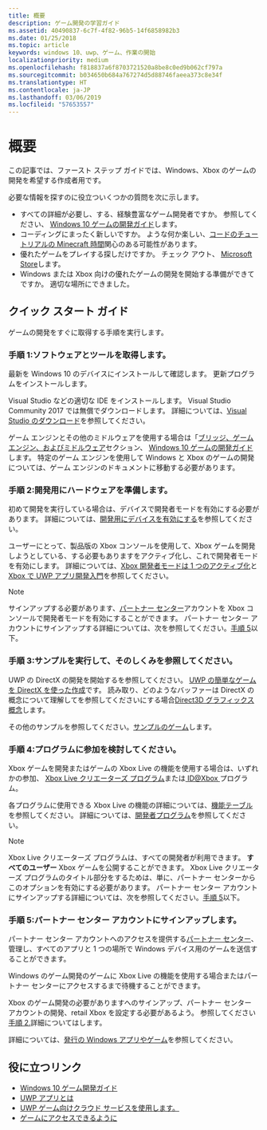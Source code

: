 ```yaml
---
title: 概要
description: ゲーム開発の学習ガイド
ms.assetid: 40490837-6c7f-4f82-96b5-14f6858982b3
ms.date: 01/25/2018
ms.topic: article
keywords: windows 10、uwp、ゲーム、作業の開始
localizationpriority: medium
ms.openlocfilehash: f818837a6f8703721520a8be8c0ed9b062cf797a
ms.sourcegitcommit: b034650b684a767274d5d88746faeea373c8e34f
ms.translationtype: HT
ms.contentlocale: ja-JP
ms.lasthandoff: 03/06/2019
ms.locfileid: "57653557"
---
```

# <a name="getting-started"></a>概要

この記事では、ファースト ステップ ガイドでは、Windows、Xbox のゲームの開発を希望する作成者用です。 

必要な情報を探すのに役立ついくつかの質問を次に示します。
* すべての詳細が必要し、する、経験豊富なゲーム開発者ですか。 参照してください、 [Windows 10 ゲームの開発ガイド](e2e.md)します。
* コーディングにまったく新しいですか。 ような何か楽しい、[コードのチュートリアルの Minecraft 時間](https://code.org/minecraft)関心のある可能性があります。
* 優れたゲームをプレイする探しだけですか。 チェック アウト、 [Microsoft Store](https://www.microsoft.com/store)します。
* Windows または Xbox 向けの優れたゲームの開発を開始する準備ができてですか。  適切な場所にできました。

## <a name="quick-start-guide"></a>クイック スタート ガイド

ゲームの開発をすぐに取得する手順を実行します。

### <a name="step-1-get-the-software-and-tools"></a>手順 1:ソフトウェアとツールを取得します。

最新を Windows 10 のデバイスにインストールして確認します。 更新プログラムをインストールします。

Visual Studio などの適切な IDE をインストールします。 Visual Studio Community 2017 では無償でダウンロードします。 詳細については、[Visual Studio のダウンロード](https://www.visualstudio.com/downloads/)を参照してください。

ゲーム エンジンとその他のミドルウェアを使用する場合は「[ブリッジ、ゲーム エンジン、およびミドルウェア](e2e.md#bridges-game-engines-and-middleware)セクション、 [Windows 10 ゲームの開発ガイド](e2e.md)します。 特定のゲーム エンジンを使用して Windows と Xbox のゲームの開発については、ゲーム エンジンのドキュメントに移動する必要があります。

### <a name="step-2-prepare-your-hardware-for-development"></a>手順 2:開発用にハードウェアを準備します。

初めて開発を実行している場合は、デバイスで開発者モードを有効にする必要があります。 詳細については、[開発用にデバイスを有効にする](../get-started/enable-your-device-for-development.md)を参照してください。

ユーザーにとって、製品版の Xbox コンソールを使用して、Xbox ゲームを開発しようとしている、する必要もありますをアクティブ化し、これで開発者モードを有効にします。 詳細については、[Xbox 開発者モードは 1 つのアクティブ化](../xbox-apps/devkit-activation.md)と[Xbox で UWP アプリ開発入門](../xbox-apps/getting-started.md)を参照してください。 

> [!Note]
> サインアップする必要があります、[パートナー センター](https://partner.microsoft.com/dashboard)アカウントを Xbox コンソールで開発者モードを有効にすることができます。 パートナー センター アカウントにサインアップする詳細については、次を参照してください。[手順 5](#step-5-sign-up-for-a-partner-center-account)以下。

### <a name="step-3-run-a-sample-and-see-how-it-works"></a>手順 3:サンプルを実行して、そのしくみを参照してください。

UWP の DirectX の開発を開始するを参照してください。 [UWP の簡単なゲームを DirectX を使った作成](tutorial--create-your-first-uwp-directx-game.md)です。 読み取り、どのようなバッファーは DirectX の概念について理解してを参照してくださいにする場合[Direct3D グラフィックス概念](../graphics-concepts/index.md)します。

その他のサンプルを参照してください。[サンプルのゲーム](e2e.md#game-samples)します。

### <a name="step-4-consider-joining-a-program"></a>手順 4:プログラムに参加を検討してください。

Xbox ゲームを開発またはゲームの Xbox Live の機能を使用する場合は、いずれかの参加、 [Xbox Live クリエーターズ プログラム](https://developer.microsoft.com/games/xbox/xboxlive/creator)または[ ID@Xbox ](https://www.xbox.com/Developers/id)プログラム。 

各プログラムに使用できる Xbox Live の機能の詳細については、[機能テーブル](../xbox-live/developer-program-overview.md#feature-table)を参照してください。 詳細については、[開発者プログラム](e2e.md#developer-programs)を参照してください。

> [!Note]
> Xbox Live クリエーターズ プログラムは、すべての開発者が利用できます。 **すべてのユーザー** Xbox ゲームを公開することができます。 Xbox Live クリエーターズ プログラムのタイトル部分をするためは、単に、パートナー センターからこのオプションを有効にする必要があります。 パートナー センター アカウントにサインアップする詳細については、次を参照してください。[手順 5](#step-5-sign-up-for-a-partner-center-account)以下。

### <a name="step-5-sign-up-for-a-partner-center-account"></a>手順 5:パートナー センター アカウントにサインアップします。

パートナー センター アカウントへのアクセスを提供する[パートナー センター](https://partner.microsoft.com/dashboard)、管理し、すべてのアプリと 1 つの場所で Windows デバイス用のゲームを送信することができます。

Windows のゲーム開発のゲームに Xbox Live の機能を使用する場合またはパートナー センターにアクセスするまで待機することができます。

Xbox のゲーム開発の必要がありますへのサインアップ、パートナー センター アカウントの開発、retail Xbox を設定する必要があるよう。 参照してください[手順 2.](#step-2-prepare-your-hardware-for-development)詳細についてはします。

詳細については、[発行の Windows アプリやゲーム](../publish/index.md)を参照してください。

## <a name="useful-links"></a>役に立つリンク

* [Windows 10 ゲーム開発ガイド](e2e.md)
* [UWP アプリとは](../get-started/universal-application-platform-guide.md)
* [UWP ゲーム向けクラウド サービスを使用します。](cloud-for-games.md)
* [ゲームにアクセスできるように](accessibility-for-games.md)